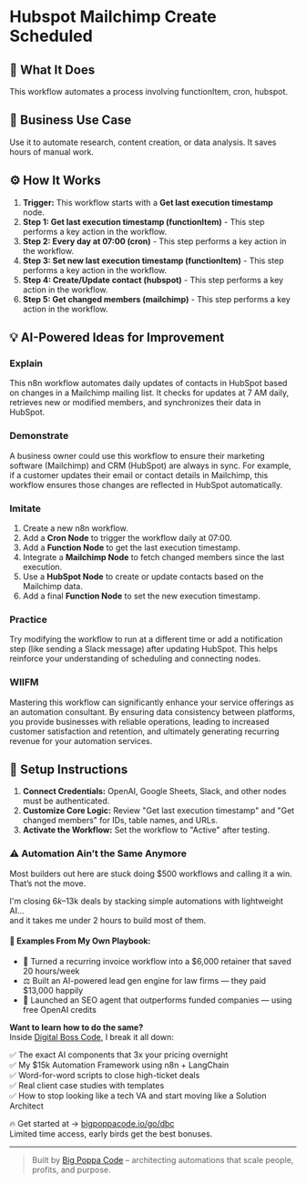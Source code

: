# Hubspot Mailchimp Create Scheduled

## 🚀 What It Does
This workflow automates a process involving functionItem, cron, hubspot.

## 💼 Business Use Case
Use it to automate research, content creation, or data analysis. It saves hours of manual work.

## ⚙️ How It Works
1.  **Trigger:** This workflow starts with a **Get last execution timestamp** node.
2. **Step 1: Get last execution timestamp (functionItem)** - This step performs a key action in the workflow.
3. **Step 2: Every day at 07:00 (cron)** - This step performs a key action in the workflow.
4. **Step 3: Set new last execution timestamp (functionItem)** - This step performs a key action in the workflow.
5. **Step 4: Create/Update contact (hubspot)** - This step performs a key action in the workflow.
6. **Step 5: Get changed members (mailchimp)** - This step performs a key action in the workflow.

## 💡 AI-Powered Ideas for Improvement
### Explain
This n8n workflow automates daily updates of contacts in HubSpot based on changes in a Mailchimp mailing list. It checks for updates at 7 AM daily, retrieves new or modified members, and synchronizes their data in HubSpot.

### Demonstrate
A business owner could use this workflow to ensure their marketing software (Mailchimp) and CRM (HubSpot) are always in sync. For example, if a customer updates their email or contact details in Mailchimp, this workflow ensures those changes are reflected in HubSpot automatically.

### Imitate
1. Create a new n8n workflow.
2. Add a **Cron Node** to trigger the workflow daily at 07:00.
3. Add a **Function Node** to get the last execution timestamp.
4. Integrate a **Mailchimp Node** to fetch changed members since the last execution.
5. Use a **HubSpot Node** to create or update contacts based on the Mailchimp data.
6. Add a final **Function Node** to set the new execution timestamp.

### Practice
Try modifying the workflow to run at a different time or add a notification step (like sending a Slack message) after updating HubSpot. This helps reinforce your understanding of scheduling and connecting nodes.

### WIIFM
Mastering this workflow can significantly enhance your service offerings as an automation consultant. By ensuring data consistency between platforms, you provide businesses with reliable operations, leading to increased customer satisfaction and retention, and ultimately generating recurring revenue for your automation services.

## 🔧 Setup Instructions
1. **Connect Credentials:** OpenAI, Google Sheets, Slack, and other nodes must be authenticated.
2. **Customize Core Logic:** Review "Get last execution timestamp" and "Get changed members" for IDs, table names, and URLs.
3. **Activate the Workflow:** Set the workflow to "Active" after testing.

### ⚠️ Automation Ain’t the Same Anymore

Most builders out here are stuck doing $500 workflows and calling it a win.  
That’s not the move.  

I'm closing $6k–$13k deals by stacking simple automations with lightweight AI...  
and it takes me under 2 hours to build most of them.

#### 🧠 Examples From My Own Playbook:
- 🔁 Turned a recurring invoice workflow into a $6,000 retainer that saved 20 hours/week  
- ⚖️ Built an AI-powered lead gen engine for law firms — they paid $13,000 happily  
- 🚀 Launched an SEO agent that outperforms funded companies — using free OpenAI credits  

**Want to learn how to do the same?**  
Inside [Digital Boss Code](https://bigpoppacode.io/go/dbc), I break it all down:

✅ The exact AI components that 3x your pricing overnight  
✅ My $15k Automation Framework using n8n + LangChain  
✅ Word-for-word scripts to close high-ticket deals  
✅ Real client case studies with templates  
✅ How to stop looking like a tech VA and start moving like a Solution Architect  

🔥 Get started at → [bigpoppacode.io/go/dbc](https://bigpoppacode.io/go/dbc)  
Limited time access, early birds get the best bonuses.

---
> Built by [Big Poppa Code](https://bigpoppacode.io) – architecting automations that scale people, profits, and purpose.
